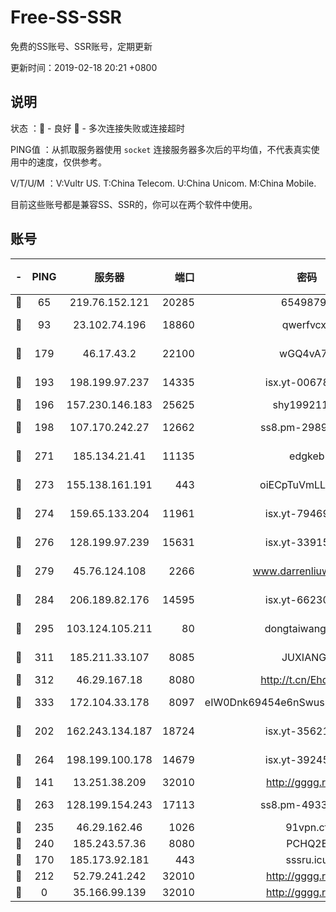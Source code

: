 # Free-SS-SSR

免费的SS账号、SSR账号，定期更新

更新时间：2019-02-18 20:21 +0800

## 说明

状态     ：🙂 - 良好 🙁 - 多次连接失败或连接超时

PING值   ：从抓取服务器使用 `socket` 连接服务器多次后的平均值，不代表真实使用中的速度，仅供参考。

V/T/U/M  ：V:Vultr US. T:China Telecom. U:China Unicom. M:China Mobile.

目前这些账号都是兼容SS、SSR的，你可以在两个软件中使用。

## 账号

|-|PING|服务器|端口|密码|加密方式|区域|V/T/U/M|
|:----:|:----:|:-----:|-----:|:----:|:----:|:----:|:----:|
|🙂|65|219.76.152.121|20285|65498798|chacha20|HK|3↑/2↑/2↑/2↑|
|🙂|93|23.102.74.196|18860|qwerfvcxz|aes-256-gcm|JP|9↓/9↓/10↑/10↑|
|🙂|179|46.17.43.2|22100|wGQ4vA7D|aes-256-gcm|RU|1↑/10↑/10↑/10↑|
|🙂|193|198.199.97.237|14335|isx.yt-00678289|aes-256-cfb|US|10↑/10↑/10↑/10↑|
|🙂|196|157.230.146.183|25625|shy19921124|rc4-md5|US|10↑/10↑/10↑/10↑|
|🙂|198|107.170.242.27|12662|ss8.pm-29895906|aes-256-cfb|US|10↑/10↑/9↑/10↑|
|🙂|271|185.134.21.41|11135|edgkeb|aes-256-cfb|GB|10↑/10↑/10↑/10↑|
|🙂|273|155.138.161.191|443|oiECpTuVmLLxk4Ts|aes-256-cfb|US|6↓/10↑/10↑/10↑|
|🙂|274|159.65.133.204|11961|isx.yt-79469931|aes-256-cfb|SG|10↑/10↑/10↑/10↑|
|🙂|276|128.199.97.239|15631|isx.yt-33915830|aes-256-cfb|SG|10↑/10↑/10↑/10↑|
|🙂|279|45.76.124.108|2266|www.darrenliuwei.com|aes-256-cfb|AU|8↓/9↑/10↑/10↑|
|🙂|284|206.189.82.176|14595|isx.yt-66230014|aes-256-cfb|SG|10↑/10↑/10↑/10↑|
|🙂|295|103.124.105.211|80|dongtaiwang.com|aes-256-cfb|US|10↑/10↑/10↑/10↑|
|🙂|311|185.211.33.107|8085|JUXIANGE|aes-128-ctr|US|10↑/10↑/10↑/10↑|
|🙂|312|46.29.167.18|8080|http://t.cn/EhdmTxe|rc4-md5|RU|10↑/10↑/10↑/10↑|
|🙂|333|172.104.33.178|8097|eIW0Dnk69454e6nSwuspv9DmS201tQ0D|aes-256-cfb|SG|10↑/10↑/10↑/10↑|
|🙂|202|162.243.134.187|18724|isx.yt-35621483|aes-256-cfb|US|9↑/10↑/10↑/10↑|
|🙂|264|198.199.100.178|14679|isx.yt-39245989|aes-256-cfb|US|10↑/10↑/10↑/10↑|
|🙂|141|13.251.38.209|32010|http://gggg.rocks|chacha20|SG|7↑/8↑/8↑/7↑|
|🙂|263|128.199.154.243|17113|ss8.pm-49338576|aes-256-cfb|SG|10↑/10↑/9↑/10↑|
|🙁|235|46.29.162.46|1026|91vpn.cf|rc4-md5|RU|8↑/10↑/9↑/10↑|
|🙁|240|185.243.57.36|8080|PCHQ2E|rc4-md5|US|8↑/8↑/9↑/10↑|
|🙁|170|185.173.92.181|443|sssru.icu|rc4-md5|RU|10↑/9↓/10↑/10↑|
|🙁|212|52.79.241.242|32010|http://gggg.rocks|chacha20|KR|8↑/8↑/9↑/7↑|
|🙁|0|35.166.99.139|32010|http://gggg.rocks|chacha20|US|9↑/8↑/8↑/8↑|
